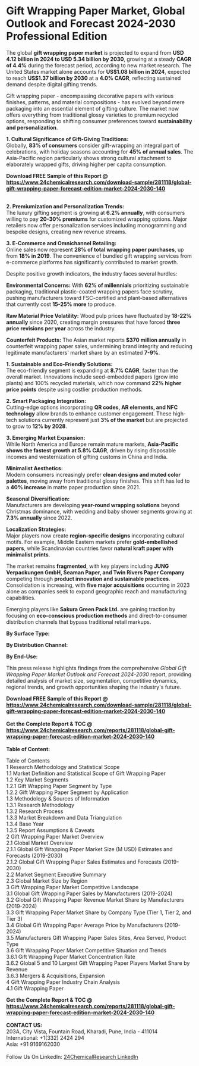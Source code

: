 <h1>Gift Wrapping Paper Market, Global Outlook and Forecast 2024-2030 Professional Edition</h1><p>The global <strong>gift wrapping paper market</strong> is projected to expand from <strong>USD 4.12 billion in 2024 to USD 5.34 billion by 2030</strong>, growing at a steady <strong>CAGR of 4.4%</strong> during the forecast period, according to new market research. The United States market alone accounts for <strong>US$1.08 billion in 2024</strong>, expected to reach <strong>US$1.37 billion by 2030</strong> at a <strong>4.0% CAGR</strong>, reflecting sustained demand despite digital gifting trends.</p><p>Gift wrapping paper - encompassing decorative papers with various finishes, patterns, and material compositions - has evolved beyond mere packaging into an essential element of gifting culture. The market now offers everything from traditional glossy varieties to premium recycled options, responding to shifting consumer preferences toward <strong>sustainability and personalization</strong>.</p><p><strong>1. Cultural Significance of Gift-Giving Traditions:</strong><br>
Globally, <strong>83% of consumers</strong> consider gift-wrapping an integral part of celebrations, with holiday seasons accounting for <strong>45% of annual sales</strong>. The Asia-Pacific region particularly shows strong cultural attachment to elaborately wrapped gifts, driving higher per capita consumption.</p><div><b>Download FREE Sample of this Report @ 
            <a href="https://www.24chemicalresearch.com/download-sample/281118/global-gift-wrapping-paper-forecast-edition-market-2024-2030-140">
            https://www.24chemicalresearch.com/download-sample/281118/global-gift-wrapping-paper-forecast-edition-market-2024-2030-140</a></b></div><br><p><strong>2. Premiumization and Personalization Trends:</strong><br>
The luxury gifting segment is growing at <strong>6.2% annually</strong>, with consumers willing to pay <strong>20-30% premiums</strong> for customized wrapping options. Major retailers now offer personalization services including monogramming and bespoke designs, creating new revenue streams.</p><p><strong>3. E-Commerce and Omnichannel Retailing:</strong><br>
Online sales now represent <strong>28% of total wrapping paper purchases</strong>, up from <strong>18% in 2019</strong>. The convenience of bundled gift wrapping services from e-commerce platforms has significantly contributed to market growth.</p><p>Despite positive growth indicators, the industry faces several hurdles:</p><p><strong>Environmental Concerns:</strong> With <strong>62% of millennials</strong> prioritizing sustainable packaging, traditional plastic-coated wrapping papers face scrutiny, pushing manufacturers toward FSC-certified and plant-based alternatives that currently cost <strong>15-25% more</strong> to produce.</p><p><strong>Raw Material Price Volatility:</strong> Wood pulp prices have fluctuated by <strong>18-22% annually</strong> since 2020, creating margin pressures that have forced <strong>three price revisions per year</strong> across the industry.</p><p><strong>Counterfeit Products:</strong> The Asian market reports <strong>$370 million annually</strong> in counterfeit wrapping paper sales, undermining brand integrity and reducing legitimate manufacturers' market share by an estimated <strong>7-9%</strong>.</p><p><strong>1. Sustainable and Eco-Friendly Solutions:</strong><br>
The eco-friendly segment is expanding at <strong>8.7% CAGR</strong>, faster than the overall market. Innovations include seed-embedded papers (grow into plants) and 100% recycled materials, which now command <strong>22% higher price points</strong> despite using costlier production methods.</p><p><strong>2. Smart Packaging Integration:</strong><br>
Cutting-edge options incorporating <strong>QR codes, AR elements, and NFC technology</strong> allow brands to enhance customer engagement. These high-tech solutions currently represent just <strong>3% of the market</strong> but are projected to grow to <strong>12% by 2028</strong>.</p><p><strong>3. Emerging Market Expansion:</strong><br>
While North America and Europe remain mature markets, <strong>Asia-Pacific shows the fastest growth at 5.8% CAGR</strong>, driven by rising disposable incomes and westernization of gifting customs in China and India.</p><p><strong>Minimalist Aesthetics:</strong><br>
	Modern consumers increasingly prefer <strong>clean designs and muted color palettes</strong>, moving away from traditional glossy finishes. This shift has led to a <strong>40% increase</strong> in matte paper production since 2021.</p><p><strong>Seasonal Diversification:</strong><br>
	Manufacturers are developing <strong>year-round wrapping solutions</strong> beyond Christmas dominance, with wedding and baby shower segments growing at <strong>7.3% annually</strong> since 2022.</p><p><strong>Localization Strategies:</strong><br>
	Major players now create <strong>region-specific designs</strong> incorporating cultural motifs. For example, Middle Eastern markets prefer <strong>gold-embellished papers</strong>, while Scandinavian countries favor <strong>natural kraft paper with minimalist prints</strong>.</p><p>The market remains <strong>fragmented</strong>, with key players including <strong>JUNG Verpackungen GmbH, Seaman Paper, and Twin Rivers Paper Company</strong> competing through <strong>product innovation and sustainable practices</strong>. Consolidation is increasing, with <strong>five major acquisitions</strong> occurring in 2023 alone as companies seek to expand geographic reach and manufacturing capabilities.</p><p>Emerging players like <strong>Sakura Green Pack Ltd.</strong> are gaining traction by focusing on <strong>eco-conscious production methods</strong> and direct-to-consumer distribution channels that bypass traditional retail markups.</p><p><strong>By Surface Type:</strong></p><p><strong>By Distribution Channel:</strong></p><p><strong>By End-Use:</strong></p><p>This press release highlights findings from the comprehensive <em>Global Gift Wrapping Paper Market Outlook and Forecast 2024-2030</em> report, providing detailed analysis of market size, segmentation, competitive dynamics, regional trends, and growth opportunities shaping the industry's future.</p><div><b>Download FREE Sample of this Report @ 
            <a href="https://www.24chemicalresearch.com/download-sample/281118/global-gift-wrapping-paper-forecast-edition-market-2024-2030-140">
            https://www.24chemicalresearch.com/download-sample/281118/global-gift-wrapping-paper-forecast-edition-market-2024-2030-140</a></b></div><br><div><b>Get the Complete Report & TOC @ 
            <a href="https://www.24chemicalresearch.com/reports/281118/global-gift-wrapping-paper-forecast-edition-market-2024-2030-140">
            https://www.24chemicalresearch.com/reports/281118/global-gift-wrapping-paper-forecast-edition-market-2024-2030-140</a></b></div><br>
            <b>Table of Content:</b><p>Table of Contents<br />
 1 Research Methodology and Statistical Scope<br />
 1.1 Market Definition and Statistical Scope of Gift Wrapping Paper<br />
 1.2 Key Market Segments<br />
 1.2.1 Gift Wrapping Paper Segment by Type<br />
 1.2.2 Gift Wrapping Paper Segment by Application<br />
 1.3 Methodology & Sources of Information<br />
 1.3.1 Research Methodology<br />
 1.3.2 Research Process<br />
 1.3.3 Market Breakdown and Data Triangulation<br />
 1.3.4 Base Year<br />
 1.3.5 Report Assumptions & Caveats<br />
 2 Gift Wrapping Paper Market Overview<br />
 2.1 Global Market Overview<br />
 2.1.1 Global Gift Wrapping Paper Market Size (M USD) Estimates and Forecasts (2019-2030)<br />
 2.1.2 Global Gift Wrapping Paper Sales Estimates and Forecasts (2019-2030)<br />
 2.2 Market Segment Executive Summary<br />
 2.3 Global Market Size by Region<br />
 3 Gift Wrapping Paper Market Competitive Landscape<br />
 3.1 Global Gift Wrapping Paper Sales by Manufacturers (2019-2024)<br />
 3.2 Global Gift Wrapping Paper Revenue Market Share by Manufacturers (2019-2024)<br />
 3.3 Gift Wrapping Paper Market Share by Company Type (Tier 1, Tier 2, and Tier 3)<br />
 3.4 Global Gift Wrapping Paper Average Price by Manufacturers (2019-2024)<br />
 3.5 Manufacturers Gift Wrapping Paper Sales Sites, Area Served, Product Type<br />
 3.6 Gift Wrapping Paper Market Competitive Situation and Trends<br />
 3.6.1 Gift Wrapping Paper Market Concentration Rate<br />
 3.6.2 Global 5 and 10 Largest Gift Wrapping Paper Players Market Share by Revenue<br />
 3.6.3 Mergers & Acquisitions, Expansion<br />
 4 Gift Wrapping Paper Industry Chain Analysis<br />
 4.1 Gift Wrapping Paper </p><div><b>Get the Complete Report & TOC @ 
            <a href="https://www.24chemicalresearch.com/reports/281118/global-gift-wrapping-paper-forecast-edition-market-2024-2030-140">
            https://www.24chemicalresearch.com/reports/281118/global-gift-wrapping-paper-forecast-edition-market-2024-2030-140</a></b></div><br><b>CONTACT US:</b><br>
            203A, City Vista, Fountain Road, Kharadi, Pune, India - 411014<br>
            International: +1(332) 2424 294<br>
            Asia: +91 9169162030 <br><br>
            Follow Us On LinkedIn: <a href="https://www.linkedin.com/company/24chemicalresearch/">24ChemicalResearch LinkedIn</a>